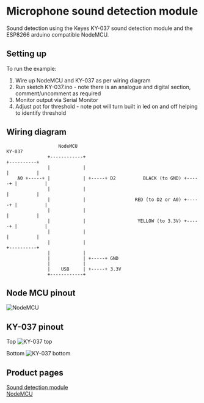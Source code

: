 # Microphone sound detection module

Sound detection using the Keyes KY-037 sound detection module and the ESP8266 arduino compatible NodeMCU.

## Setting up

To run the example:

1. Wire up NodeMCU and KY-037 as per wiring diagram
2. Run sketch KY-037.ino - note there is an analogue and digital section, comment/uncomment as required
3. Monitor output via Serial Monitor
4. Adjust pot for threshold - note pot will turn built in led on and off helping to identify threshold

## Wiring diagram

```
                   NodeMCU                                                  KY-037
               +------------+                                            +----------+
               |            |                                            |          |
    A0 +-----+ |            | +-----+ D2          BLACK (to GND) +-----+ |          |
               |            |                                            |          |
               |            |                  RED (to D2 or A0) +-----+ |          |
               |            |                                            |          |
               |            |                   YELLOW (to 3.3V) +-----+ |          |
               |            |                                            |          |
               |            |                                            +----------+
               |            |
               |            | +-----+ GND
               |            |
               |    USB     | +-----+ 3.3V
               +------------+
```

## Node MCU pinout

![NodeMCU](https://pradeepsinghblog.files.wordpress.com/2016/04/nodemcu_pins.png?w=616)

## KY-037 pinout

Top
![KY-037 top](https://cdn.shopify.com/s/files/1/2252/3227/products/BDAA100116_Sound_20Detection_20Module_20Keyes_20Red_20inc_203_20Wire_1_e3658e00-5358-4918-a0cc-505a269b7709_x700.jpg?v=1504170216)

Bottom
![KY-037 bottom](https://cdn.shopify.com/s/files/1/2252/3227/products/BDAA100116_Sound_20Detection_20Module_20Keyes_20Red_20inc_203_20Wire_3_75ca706c-c804-4344-b9d4-a6e497b3c5a7_x700.jpg?v=1504170224)

## Product pages

[Sound detection module](https://fluxworkshop.com/products/bdaa100116-sound-detection-module-keyes-red-inc-3-wire)  
[NodeMCU](https://www.ebay.co.uk/i/162867196959?chn=ps&adgroupid=13585920426&rlsatarget=pla-142405565586&abcId=&adtype=pla&merchantid=6995734&poi=&googleloc=9046631&device=c&campaignid=207297426&crdt=0)

